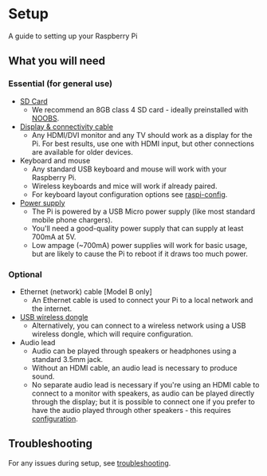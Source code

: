 # Setup 

A guide to setting up your Raspberry Pi

## What you will need

### Essential (for general use)

- [SD Card](../installation/sd-cards.md)
    - We recommend an 8GB class 4 SD card - ideally preinstalled with [NOOBS](../installation/noobs.md).
- [Display & connectivity cable](monitor-connection.md)
    - Any HDMI/DVI monitor and any TV should work as a display for the Pi. For best results, use one with HDMI input, but other connections are available for older devices. 
- Keyboard and mouse
    - Any standard USB keyboard and mouse will work with your Raspberry Pi.
    - Wireless keyboards and mice will work if already paired.
    - For keyboard layout configuration options see [raspi-config](../configuration/raspi-config.md).
- [Power supply](../hardware/raspberrypi/power/README.md)
    - The Pi is powered by a USB Micro power supply (like most standard mobile phone chargers).
    - You'll need a good-quality power supply that can supply at least 700mA at 5V.
    - Low ampage (~700mA) power supplies will work for basic usage, but are likely to cause the Pi to reboot if it draws too much power.

### Optional

- Ethernet (network) cable [Model B only]
    - An Ethernet cable is used to connect your Pi to a local network and the internet.
- [USB wireless dongle](../configuration/wireless/README.md)
    - Alternatively, you can connect to a wireless network using a USB wireless dongle, which will require configuration.
- Audio lead
    - Audio can be played through speakers or headphones using a standard 3.5mm jack.
    - Without an HDMI cable, an audio lead is necessary to produce sound.
    - No separate audio lead is necessary if you're using an HDMI cable to connect to a monitor with speakers, as audio can be played directly through the display; but it is possible to connect one if you prefer to have the audio played through other speakers - this requires [configuration](../configuration/audio-config.md).

## Troubleshooting

For any issues during setup, see [troubleshooting](../troubleshooting/README.md).

